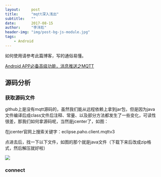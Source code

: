 ```yaml
---
layout:     post
title:      "mqtt深入浅出"
subtitle:   ""
date:       2017-08-15
author:     "李洋彪"
header-img: "img/post-bg-js-module.jpg"
tags:
    - Android
---
```


如何使用请参考此篇博客，写的通俗易懂。

[Android APP必备高级功能，消息推送之MQTT](http://blog.csdn.net/qq_17250009/article/details/52774472)

## 源码分析

### 获取源码文件

github上是没有mqtt源码的，虽然我们能从远程依赖上拿到jar包，但是因为java文件编译后成class文件后注释、常量、以及部分方法都发生了一些变化，可读性很差，那我们如何拿源码呢，当然是jcenter了，如图：

在jcenter官网上搜索关键字：eclipse.paho.client.mqttv3

点进去后，找一下以下文件，如图的那个就是java文件（下载下来后改成zip格式，然后解压就好啦）

![](https://i.imgur.com/UZIdDrm.png)

### connect

